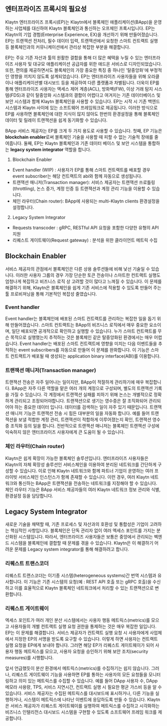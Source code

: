 ## 엔터프라이즈 프록시의 필요성 <a id="necessity-of-enterprise-proxy"></a>
Klaytn 엔터프라이즈 프록시(EP)는 Klaytn에서 블록체인 애플리케이션(BApp)을 운영하는 사업체를 대신하여 Klaytn 블록체인과 통신하는 오프체인 프록시입니다. EP는 Klaytn의 기업 경험(Enterprise Experience, EX)을 개선하기 위해 만들어졌습니다. EP는 트랜잭션 전처리, 필수 데이터 입력, 트랜잭션에서 요청한 스마트 컨트랙트 실행 등 블록체인과의 커뮤니케이션에서 관리상 복잡한 부분을 해결합니다.

EP는 주요 기존 자산과 툴의 원활한 결합을 통해 더 많은 혜택을 누릴 수 있는 엔터프라이즈 사용자 및 대규모 애플리케이션 공급자를 위한 애드온 서비스로 디자인되었습니다. 또한, 편의를 제공하면서도 블록체인의 가장 중요한 특징 중 하나인 '탈중앙화'에 부정적인 영향을 끼치지 않도록 설계되었습니다. EP는 엔터프라이즈 사용자들을 위해 오라클이나 애플리케이션별 대시보드 등을 제공하여 다른 플랫폼과 차별됩니다. 더욱이 EP를 통해 엔터프라이즈 사용자는 액세스 제어 계층(ACL), 방화벽(FW), 이상 거래 탐지 시스템(FDS)과 같이 탈중앙화 시스템과의 결합이 어렵다고 여겨지는 기존 데이터베이스 및 보안 시스템과 함께 Klaytn 블록체인을 사용할 수 있습니다. EP는 시작 시 기존 백엔드 시스템과 Klaytn 사이에 있는 소프트웨어 프레임워크로 제공됩니다. 이러한 방식으로 EP를 사용하면 블록체인에 대한 지식이 많지 않아도 한번의 환경설정을 통해 블록체인 데이터 및 릴레이 트랜잭션을 쉽게 동기화할 수 있습니다.

BApp 서비스 제공자는 EP를 크게 두 가지 용도로 사용할 수 있습니다. 첫째, EP 기능은 **blockchain enabler**로써 블록체인 기술을 사용할 때 피할 수 없는 기술적 장애를 줄여줍니다. 둘째, EP는 Klaytn 블록체인과 기존 데이터 베이스 및 보안 시스템을 통합하는 **legacy system integrator** 역할을 합니다.

1. Blockchain Enabler
 - Event handler (WIP) : 사용자가 EP를 통해 스마트 컨트랙트를 배포할 경우 event subscriber는 해당 컨트랙트의 abi와 함께 자동으로 생성됩니다.
 - 트랜잭션 매니저(Transaction manager): 서비스 제공자는 트랜잭션 쓰로틀링(throttling), 논스 증가, 계정 인증 등 트랜잭션과 계정 관리 기능을 이용할 수 있습니다.
 - 체인 라우터(Chain router): BApp에 사용되는 multi-Klaytn clients 환경설정을 설정합니다.


2. Legacy System Integrator
 - Requests transcoder : gRPC, RESTful API 요청을 포함한 다양한 유형의 API 지원
 - 리퀘스트 게이트웨이(Request gateway) : 분석을 위한 클라이언트 메트릭 수집



 ## Blockchain Enabler

 서비스 제공자의 관점에서 블록체인은 다른 상용 솔루션들에 비해 낯선 기술일 수 있습니다. 이러한 사용자 그룹의 경우 가장 단순한 토큰 전송이나 스마트한 컨트랙트 실행도 엄청나게 복잡하고 비즈니스 로직 상 고려할 것이 많다고 느껴질 수 있습니다. 이 문제를 해결하기 위해, Klaytn은 블록체인을 쉽게 기존 서비스에 적용할 수 있도록 만들어 주는 툴 프로비져닝을 통해 기본적인 복잡성 줄였습니다.


 ### Event handler

 Event handler는 블록체인에 배포된 스마트 컨트랙트를 관리하는 복잡한 일을 돕기 위해 만들어졌습니다. 스마트 컨트랙트는 BApp의 비즈니스 로직에서 매우 중요한 요소이며, 일단 배포되면 공개적으로 확인하고 실행할 수 있습니다. 누가 스마트 컨트랙트를 무슨 목적으로 실행했는지 추적하는 것은 블록체인 같은 탈중앙화된 환경에서는 매우 어렵습니다. Event handler는 배포된 스마트 컨트랙트에 영향을 미치는 다음 이벤트들을 추적하는 event subscribers를 자동으로 만들어 이 문제를 완화합니다. 이 기능은 스마트 컨트랙트가 배포될 때 생성되는 application binary interface(ABI)를 이용합니다.


 ### 트랜잭션 매니저(Transaction manager)

 트랜잭션 전송은 자주 일어나는 일이지만, BApp이 적절하게 관리하기에 매우 복잡합니다. BApp은 자주 다른 역할을 맡은 여러 개의 계정으로 구성되며, 별도의 트랜잭션 기록을 가질 수 있습니다. 각 계정에서 트랜잭션 실패를 피하기 위해 논스는 개별적으로 정확하게 관리되고 조정되어야합니다. 트랜잭션으로 생기는 영수증은 잘 조직화되어 관리되어야 하는 중요한 데이터 입니다. 데이터를 검색하는 일이 자주 있기 때문입니다. 트랜잭션 매니저 기능은 트랜잭션 전송 시 힘든 대부분의 일을 자동화 합니다. 예를 들어 트랜잭션을 보낼 적합한 계정 관리, 트랜잭션이 적합하게 이루어졌는지 확인, 트랜잭션 영수증 조직화 등의 일을 합니다. 전반적으로 트랜잭션 매니저는 블록체인 트랜잭션 구성에 익숙하지 않은 엔터프라이즈 사용자에게 큰 도움이 될 수 있습니다.


 ### 체인 라우터(Chain router)

 Klaytn은 쉽게 확장이 가능한 블록체인 솔루션입니다. 엔터프라이즈 사용자들은 Klaytn의 자체 확장성 솔루션인 서비스체인을 이용하여 분리된 네트워크를 간단하게 구성할 수 있습니다. 이로 인해 Klaytn 네트워크와 함께 파트너 기업이 운영하는 여러 프라이빗 서비스체인 인스턴스가 함께 존재할 수 있습니다. 이런 경우, 여러 Klaytn 네트워크와 통신하는 BApp은 트랜잭션을 전송하는 네트워크를 지정해야 할 수 있습니다. 체인 라우터 기능은 BApp 서비스 제공자들의 여러 Klaytn 네트워크 정보 관리와 식별, 환경설정 등을 담당합니다.


 ## Legacy System Integrator

 새로운 기술을 채택할 때, 기존 프로세스 및 자산과의 호환성 및 통합성은 기업이 고려하는 핵심적인 사항입니다. 블록체인은 단독 관리자 없이 여러 엑세스 포인트를 가지는 분산화된 시스템입니다. 따라서, 엔터프라이즈 사용자들은 보통은 중앙에서 관리되는 벡엔드 시스템을 블록체인에 결합할 때 문제를 겪을 수 있습니다. Klaytn은 이 해결하기 어려운 문제를 Legacy system integrator를 통해 해결하려고 합니다.


 ### 리퀘스트 트랜스코더

 리퀘스트 트랜스코더는 이기종 시스템(heterogeneous systems)간 번역 시스템과 유사합니다. 이 기능은 기존 시스템의 요청(예 : REST API 호출 또는 gRPC 호출)을 수신하고 이를 효율적으로 Klaytn 블록체인 네트워크에서 처리할 수 있는 트랜잭션으로 변환합니다.


 ### 리퀘스트 게이트웨이

 엑세스 포인트가 여러 개인 분산 시스템에서는 사용자 행동 메트릭스(metrics)를 모으고 사용자들의 개별 컨트랙트 실행 요청 권한을 통제하는 것은 매우 복잡한 일입니다. EP는 이 문제를 해결합니다. 서비스 제공자가 컨트랙트 실행 요청 시 사용자에게 사업체에서 지정한 EP의 서명을 받도록 요구할 수 있습니다. 이렇게 하면 사용자는 컨트랙트 실행 요청을 EP에게 보내야 합니다. 그러면 해당 EP가 리퀘스트 게이트웨이가 되어 사용자 행동 메트릭스를 모으고, 사용자 요청을 승인하기 위해 보안 조치(security measures)를 시행합니다.

 앞서 언급했듯이 분산 환경에서 메트릭스(metrics)를 수집하기는 쉽지 않습니다. 그러나, 리퀘스트 게이트웨이 기능을 사용하면 EP를 통하는 사용자의 모든 요청들을 모니터링하고 의미 있는 메트릭스를 수집할 수 있습니다. 예를 들어 DApp 사용자 수, DApp 메모라 사용량, TPS, 서비스 지연시간, 컨트랙트 실행 시 필요한 평균 가스비 등을 알 수 있습니다. 서비스 제공자는 수집된 메트릭스를 대시보드에 표시하거나, 다른 기능을 실행하거나, 시스템이 메트릭스에 나타난 이벤트에 응답하도록 만들 수 있습니다. Klaytn은 서비스 제공자가 리퀘스트 게이트웨이를 실행하여 메트릭스를 수집하고 시각화하는 비즈니스 인텔리전스 대시보드 시스템을 구현할 수 있도록 소프트웨어 프레임 워크를 제공합니다.
